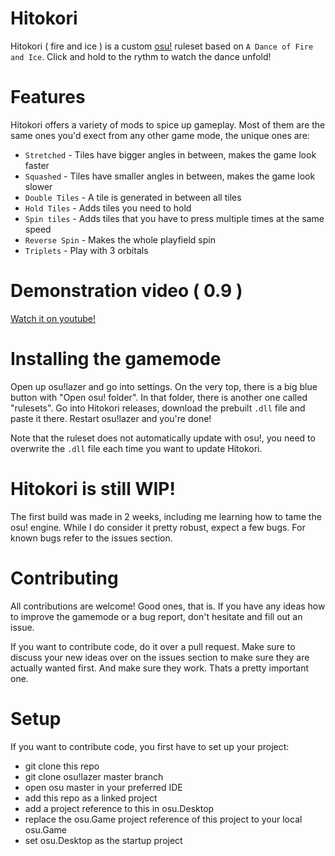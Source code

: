 # Hitokori
Hitokori ( fire and ice ) is a custom [osu!](https://github.com/ppy/osu) ruleset based on `A Dance of Fire and Ice`. Click and hold to the rythm to watch the dance unfold!

# Features
Hitokori offers a variety of mods to spice up gameplay. Most of them are the same ones you'd exect from any other game mode, the unique ones are:
* `Stretched` - Tiles have bigger angles in between, makes the game look faster
* `Squashed` - Tiles have smaller angles in between, makes the game look slower
* `Double Tiles` - A tile is generated in between all tiles
* `Hold Tiles` - Adds tiles you need to hold
* `Spin tiles` - Adds tiles that you have to press multiple times at the same speed
* `Reverse Spin` - Makes the whole playfield spin
* `Triplets` - Play with 3 orbitals

# Demonstration video ( 0.9 )
[Watch it on youtube!](https://www.youtube.com/watch?v=CD8K3mGTlO4&feature=youtu.be)

# Installing the gamemode
Open up osu!lazer and go into settings. On the very top, there is a big blue button with "Open osu! folder". In that folder, there is another one called "rulesets". Go into Hitokori releases, download the prebuilt `.dll` file and paste it there. Restart osu!lazer and you're done!

Note that the ruleset does not automatically update with osu!, you need to overwrite the `.dll` file each time you want to update Hitokori.

# Hitokori is still WIP!
The first build was made in 2 weeks, including me learning how to tame the osu! engine. While I do consider it pretty robust, expect a few bugs. For known bugs refer to the issues section.

# Contributing
All contributions are welcome! Good ones, that is. If you have any ideas how to improve the gamemode or a bug report, don't hesitate and fill out an issue. 

If you want to contribute code, do it over a pull request. Make sure to discuss your new ideas over on the issues section to make sure they are actually wanted first. And make sure they work. Thats a pretty important one.

# Setup
If you want to contribute code, you first have to set up your project:
* git clone this repo
* git clone osu!lazer master branch
* open osu master in your preferred IDE
* add this repo as a linked project
* add a project reference to this in osu.Desktop
* replace the osu.Game project reference of this project to your local osu.Game
* set osu.Desktop as the startup project
